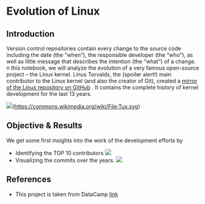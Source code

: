 # Evolution of Linux
## Introduction
Version control repositories contain every change to the source code including the date (the “when”), the responsible developer (the “who”), as well as little message that describes the intention (the “what”) of a change.
n this notebook, we will analyze the evolution of a very famous open-source project – the Linux kernel. 
Linus Torvalds, the (spoiler alert!) main contributor to the Linux kernel (and also the creator of Git), created a  [mirror of the Linux repository on GitHub](https://github.com/torvalds/linux/) . It contains the complete history of kernel development for the last 13 years.

![](Evolution%20of%20Linux/images/Tux.png)(https://commons.wikimedia.org/wiki/File:Tux.svg)


## Objective & Results
We get some first insights into the work of the development efforts by
* Identifying the TOP 10 contributors 
![](Evolution%20of%20Linux/images/Screen%20Shot%202018-11-02%20at%2021.47.08.png)
* Visualizing the commits over the years.
![](Evolution%20of%20Linux/images/Screen%20Shot%202018-11-02%20at%2021.47.18.png)

## References
* This project is taken from DataCamp [link](https://www.datacamp.com/home)
